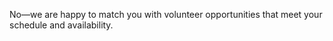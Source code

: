No—we are happy to match you with volunteer opportunities that meet your schedule and availability. 
